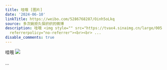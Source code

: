 ```yaml
---
title: 哇哦 [图片]
date: '2024-06-10'
linkTitle: https://weibo.com/5286768287/Oinh5oLkq
source: 多次婉拒久保织织的微博
description: 哇哦 <img style="" src="https://tvax4.sinaimg.cn/large/005LMJWfgy1hqkgtmtm1sj31400u0q8i.jpg"
  referrerpolicy="no-referrer"><br><br> ...
disable_comments: true
---
```

哇哦 <img style="" src="https://tvax4.sinaimg.cn/large/005LMJWfgy1hqkgtmtm1sj31400u0q8i.jpg" referrerpolicy="no-referrer"><br><br> ...